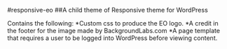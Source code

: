 #responsive-eo
##A child theme of Responsive theme for WordPress

Contains the following:
*Custom css to produce the EO logo.
*A credit in the footer for the image made by BackgroundLabs.com
*A page template that requires a user to be logged into WordPress before viewing content.
